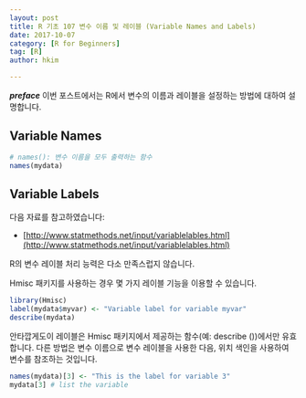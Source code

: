```yaml
---
layout: post  
title: R 기초 107 변수 이름 및 레이블 (Variable Names and Labels)  
date: 2017-10-07  
category: [R for Beginners]  
tag: [R]  
author: hkim  

---
```


***preface*** 이번 포스트에서는 R에서 변수의 이름과 레이블을 설정하는 방법에 대하여 설명합니다.

## Variable Names

```r
# names(): 변수 이름을 모두 출력하는 함수
names(mydata)
```

## Variable Labels

다음 자료를 참고하였습니다:  
- [http://www.statmethods.net/input/variablelables.html](http://www.statmethods.net/input/variablelables.html)

R의 변수 레이블 처리 능력은 다소 만족스럽지 않습니다.

Hmisc 패키지를 사용하는 경우 몇 가지 레이블 기능을 이용할 수 있습니다.

```r
library(Hmisc)
label(mydata$myvar) <- "Variable label for variable myvar"
describe(mydata)
```

안타깝게도이 레이블은 Hmisc 패키지에서 제공하는 함수(예: describe ())에서만 유효합니다. 다른 방법은 변수 이름으로 변수 레이블을 사용한 다음, 위치 색인을 사용하여 변수를 참조하는 것입니다.

```r
names(mydata)[3] <- "This is the label for variable 3"
mydata[3] # list the variable
```
